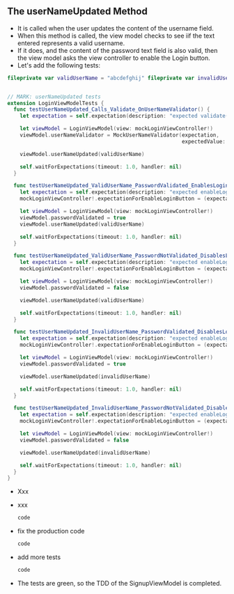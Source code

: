 ## The userNameUpdated Method

- It is called when the user updates the content of the username field.
- When this method is called, the view model checks to see iif the text entered represents a valid username.
- If it does, and the content of the password text field is also valid, then the view model asks the view controller to enable the Login button.
- Let's add the following tests:

```swift
fileprivate var validUserName = "abcdefghij" fileprivate var invalidUserName = "a"


// MARK: userNameUpdated tests
extension LoginViewModelTests {
  func testUserNameUpdated_Calls_Validate_OnUserNameValidator() {
    let expectation = self.expectation(description: "expected validate() to be called")

    let viewModel = LoginViewModel(view: mockLoginViewController!)
    viewModel.userNameValidator = MockUserNameValidator(expectation, 
                                                        expectedValue: validUserName)

    viewModel.userNameUpdated(validUserName)

    self.waitForExpectations(timeout: 1.0, handler: nil)
  }

  func testUserNameUpdated_ValidUserName_PasswordValidated_EnablesLoginButton_OnViewController() {
    let expectation = self.expectation(description: "expected enableLogin(true) to be called")
    mockLoginViewController!.expectationForEnableLoginButton = (expectation, true)

    let viewModel = LoginViewModel(view: mockLoginViewController!)
    viewModel.passwordValidated = true
    viewModel.userNameUpdated(validUserName)

    self.waitForExpectations(timeout: 1.0, handler: nil)
  }

  func testUserNameUpdated_ValidUserName_PasswordNotValidated_DisablesLoginButton_OnViewController() {
    let expectation = self.expectation(description: "expected enableLogin(false) to be called")
    mockLoginViewController!.expectationForEnableLoginButton = (expectation, false)

    let viewModel = LoginViewModel(view: mockLoginViewController!)
    viewModel.passwordValidated = false

    viewModel.userNameUpdated(validUserName)

    self.waitForExpectations(timeout: 1.0, handler: nil)
  }

  func testUserNameUpdated_InvalidUserName_PasswordValidated_DisablesLoginButton_OnViewController() {
    let expectation = self.expectation(description: "expected enableLogin(false) to be called")
    mockLoginViewController!.expectationForEnableLoginButton = (expectation, false)

    let viewModel = LoginViewModel(view: mockLoginViewController!)
    viewModel.passwordValidated = true

    viewModel.userNameUpdated(invalidUserName)

    self.waitForExpectations(timeout: 1.0, handler: nil)
  }

  func testUserNameUpdated_InvalidUserName_PasswordNotValidated_DisablesLoginButton_OnViewController() {
    let expectation = self.expectation(description: "expected enableLogin(false) to be called")
    mockLoginViewController!.expectationForEnableLoginButton = (expectation, false)

    let viewModel = LoginViewModel(view: mockLoginViewController!)
    viewModel.passwordValidated = false

    viewModel.userNameUpdated(invalidUserName)

    self.waitForExpectations(timeout: 1.0, handler: nil)
  }
}
```



- Xxx

- xxx

  ```swift
  code
  ```

- fix the production code

  ```swift
  code
  ```

- add more tests

  ```swift
  code
  ```

- The tests are green, so the TDD of the SignupViewModel is completed.

